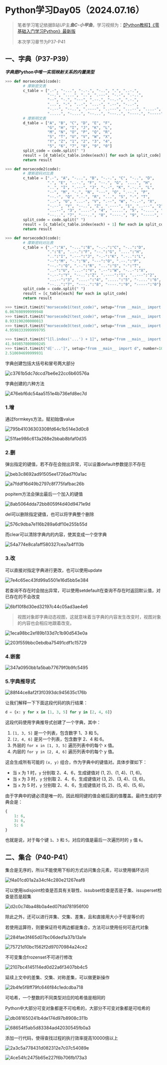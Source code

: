 #  Python学习Day05（2024.07.16）

> 笔者学习笔记依据B站UP主***鱼C-小甲鱼***，学习视频为：[【Python教程】《零基础入门学习Python》最新版]([序章_哔哩哔哩_bilibili](https://www.bilibili.com/video/BV1c4411e77t?p=1&vd_source=3052c1e7ab8ae1ae3bd0668a229fc4b7))
>
> 本次学习章节为P37-P41

## 一、字典（P37-P39）

***字典是Python中唯一实现映射关系的内置类型***

```python
>>> def morsecode1(code):
        # 摩斯密文表
        c_table = [".-", "-...", "-.-.", "-..", ".", "..-.",
                   "--.", "....", "..", ".---", "-.-", ".-..",
                   "--", "-.", "---", ".--.", "--.-", ".-.",
                   "...", "-", "..-", "...-", ".--", "-..-",
                   "-.--", "--..", ".----", "..---", "...--", "....-",
                   ".....", "-....", "--...", "---..", "----.", "-----"]
        # 摩斯明文表
        d_table = ["A", "B", "C", "D", "E", "F",
                   "G", "H", "I", "J", "K", "L",
                   "M", "N", "O", "P", "Q", "R",
                   "S", "T", "U", "V", "W", "X",
                   "Y", "Z", "1", "2", "3", "4",
                   "5", "6", "7", "8", "9", "0"]
        split_code = code.split(" ")
        result = [d_table[c_table.index(each)] for each in split_code]
        return result

>>> def morsecode2(code):
        # 摩斯密码对比表
        c_table = [".-", "A", "-...", "B", "-.-.", "C", "-..", "D",
                   ".", "E", "..-.", "F", "--.", "G", "....", "H",
                   "..", "I", ".---", "J", "-.-", "K", ".-..", "L", 
                   "--", "M", "-.", "N", "---", "O", ".--.", "P",
                   "--.-", "Q", ".-.", "R", "...", "S", "-", "T",
                   "..-", "U", "...-", "V", ".--", "W", "-..-", "X",
                   "-.--", "Y", "--..", "Z", ".----", "1", "..---", "2",
                   "...--", "3", "....-", "4", ".....", "5", "-....", "6",
                   "--...", "7", "---..", "8", "----.", "9", "-----", "0"]
        split_code = code.split(" ")
        result = [c_table[c_table.index(each) + 1] for each in split_code]
        return result

>>> def morsecode3(code):
        # 摩斯密码对比表
        c_table = {".-":"A", "-...":"B", "-.-.":"C", "-..":"D",
                   ".":"E", "..-.":"F", "--.":"G", "....":"H",
                   "..":"I", ".---":"J", "-.-":"K", ".-..":"L", 
                   "--":"M", "-.":"N", "---":"O", ".--.":"P",
                   "--.-":"Q", ".-.":"R", "...":"S", "-":"T",
                   "..-":"U", "...-":"V", ".--":"W", "-..-":"X",
                   "-.--":"Y", "--..":"Z", ".----":"1", "..---":"2",
                   "...--":"3", "....-":"4", ".....":"5", "-....":"6",
                   "--...":"7", "---..":"8", "----.":"9", "-----":"0"}
        split_code = code.split(" ")
        result = [c_table[each] for each in split_code]
        return result

>>> timeit.timeit("morsecode1(test_code)", setup="from __main__ import morsecode1, test_code")
6.067698999999948
>>> timeit.timeit("morsecode2(test_code)", setup="from __main__ import morsecode2, test_code")
8.933190200000013
>>> timeit.timeit("morsecode3(test_code)", setup="from __main__ import morsecode3, test_code")
4.9598333999999795
```

```python
>>> timeit.timeit("l[l.index('...') + 1]", setup="from __main__ import l", number=100000000)
41.949857800000245
>>> timeit.timeit("d['...']", setup="from __main__ import d", number=100000000)
2.510694699999931
```

字典创建包括大括号和冒号两大部分

![c3761b5dc7dccd7be6e22cc6b60576a](https://gitee.com/lu-hua7/picture/raw/master/c3761b5dc7dccd7be6e22cc6b60576a.png)

字典创建的六种方法

![476ebf6dc54aa5151e4b736efd8ec7d](https://gitee.com/lu-hua7/picture/raw/master/476ebf6dc54aa5151e4b736efd8ec7d.png)

### 1.增

通过formkeys方法，赋初始值value

![795b41036303308fd64c1b514e3d0c8](https://gitee.com/lu-hua7/picture/raw/master/795b41036303308fd64c1b514e3d0c8.png)

![51fae986c613a268e2bbab8bfaf0d35](https://gitee.com/lu-hua7/picture/raw/master/51fae986c613a268e2bbab8bfaf0d35.png)

### 2.删

弹出指定的键值，若不存在会抛出异常，可以设置default参数提示不存在

![beb3c8692ad91505ee1726ad7f0a1ac](https://gitee.com/lu-hua7/picture/raw/master/beb3c8692ad91505ee1726ad7f0a1ac.png)

![a7fddf16d49b2797c8f775fafbac26b](https://gitee.com/lu-hua7/picture/raw/master/a7fddf16d49b2797c8f775fafbac26b.png)

popitem方法会弹出最后一个加入的键值

![8ab5064dda72bb8059f4d40d9471e9d](https://gitee.com/lu-hua7/picture/raw/master/8ab5064dda72bb8059f4d40d9471e9d.png)

del可以删除指定键值，也可以将字典整个删除

![576c9dba7e116b289a6df10e255b55d](https://gitee.com/lu-hua7/picture/raw/master/576c9dba7e116b289a6df10e255b55d.png)

而clear可以清除字典内的内容，使其变成一个空字典

![54a774e8ca1aff580327cea7a4f113b](https://gitee.com/lu-hua7/picture/raw/master/54a774e8ca1aff580327cea7a4f113b.png)

### 3.改

可以直接对指定字典进行更改，也可以使用update

![7e4c65ec43fd99a5501e16d5bb5e384](https://gitee.com/lu-hua7/picture/raw/master/7e4c65ec43fd99a5501e16d5bb5e384.png)

若查询不存在时会抛出异常，可以使用setdefault在查询不存在时返回默认值，对已存在的不会改变

![6bf10f8d30ed32197c44c05ad3ae4e6](https://gitee.com/lu-hua7/picture/raw/master/6bf10f8d30ed32197c44c05ad3ae4e6.png)

> 视图对象即字典动态视图，这就意味着当字典的内容发生改变时，视图对象的内容也会相应地跟着改变。

![1eca98bc2ef89b133d7c1b90d543e0a](https://gitee.com/lu-hua7/picture/raw/master/1eca98bc2ef89b133d7c1b90d543e0a.png)

![203f559bbc0ebdba75491cdf1c15729](https://gitee.com/lu-hua7/picture/raw/master/203f559bbc0ebdba75491cdf1c15729.png)

### 4.嵌套

![347a0950bb1a5bab77679f0b9fc5495](https://gitee.com/lu-hua7/picture/raw/master/347a0950bb1a5bab77679f0b9fc5495.png)

### 5.字典推导式

![88f44ce8af2f3f0393dc945635c176b](https://gitee.com/lu-hua7/picture/raw/master/88f44ce8af2f3f0393dc945635c176b.png)

让我们解释一下下面这段代码的执行结果：

```python
d = {x: y for x in [1, 3, 5] for y in [2, 4, 6]}
```

这段代码使用字典推导式创建了一个字典，其中：

1. `[1, 3, 5]` 是一个列表，包含数字 1、3 和 5。
2. `[2, 4, 6]` 是另一个列表，包含数字 2、4 和 6。
3. 外层的 `for x in [1, 3, 5]` 遍历列表中的每个 x 值。
4. 内层的 `for y in [2, 4, 6]` 遍历列表中的每个 y 值。

这会生成所有可能的 `(x, y)` 组合，作为字典中的键值对。具体步骤如下：

- 当 `x` 为 1 时，`y` 分别取 2、4、6，生成键值对 (1, 2)、(1, 4)、(1, 6)。
- 当 `x` 为 3 时，`y` 分别取 2、4、6，生成键值对 (3, 2)、(3, 4)、(3, 6)。
- 当 `x` 为 5 时，`y` 分别取 2、4、6，生成键值对 (5, 2)、(5, 4)、(5, 6)。

由于字典中的键必须是唯一的，因此相同键的值会被后面的值覆盖。最终生成的字典会是：

```python
{
    1: 6,
    3: 6,
    5: 6
}
```

也就是说，对于每个键 `1`、`3` 和 `5`，对应的值是最后一次遍历时的 `y` 值 `6`。

## 二、集合（P40-P41）

集合是无序的，所以不能使用下标的方式访问集合元素，可以使用循环访问

![f4a01cd01a2a34cf4c280e21267eaf8](https://gitee.com/lu-hua7/picture/raw/master/f4a01cd01a2a34cf4c280e21267eaf8.png)

可以使用isdisjoint检查是否具有关联性、issubset检查是否是子集、issuperset检查是否是超集

![d2c0c74ba48b0a4ed07fdd781956f00](https://gitee.com/lu-hua7/picture/raw/master/d2c0c74ba48b0a4ed07fdd781956f00.png)

除此之外，还可以进行并集、交集、差集，且和直接用大小于号是等价的

若使用运算符，则要保证符号两边都是集合，方法可以使用任何可迭代对象

![284fae3f465d07bc06ded1a37b13a1e](https://gitee.com/lu-hua7/picture/raw/master/284fae3f465d07bc06ded1a37b13a1e.png)

![75721d10bc1562f2d97070984a24ce2](https://gitee.com/lu-hua7/picture/raw/master/75721d10bc1562f2d97070984a24ce2.png)

不可变集合frozenset不可进行修改

![2107bc4145114ed0d22a6f3407bb4c5](https://gitee.com/lu-hua7/picture/raw/master/2107bc4145114ed0d22a6f3407bb4c5.png)

延续上文中的差集、交集、对称差集，可以做更新操作

![2b4fe5f8ff79fc646f84c1edcdba718](https://gitee.com/lu-hua7/picture/raw/master/2b4fe5f8ff79fc646f84c1edcdba718.png)

可哈希，一个整数的不同类型对应的哈希值是相同的

Python中大部分可变对象都是不可哈希的，大部分不可变对象都是可哈希的

![db081650241b4de174d97b8908c311b](https://gitee.com/lu-hua7/picture/raw/master/db081650241b4de174d97b8908c311b.png)

![68654f5ab5d83384ad42030545fb0a3](https://gitee.com/lu-hua7/picture/raw/master/68654f5ab5d83384ad42030545fb0a3.png)

添加一行代码，使得查找过程的执行效率提高10000倍以上

![2a3c5a778431d082312e7c07c54089e](https://gitee.com/lu-hua7/picture/raw/master/2a3c5a778431d082312e7c07c54089e.png)

![4ce54fc2475b65e227f6b706fb173a3](https://gitee.com/lu-hua7/picture/raw/master/4ce54fc2475b65e227f6b706fb173a3.png)
